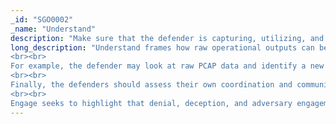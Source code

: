 ```yaml
---
_id: "SGO0002"
_name: "Understand"
description: "Make sure that the defender is capturing, utilizing, and refining knowledge learned to improve the defender's posture."
long_description: "Understand frames how raw operational outputs can be collected, synthesized, and used to inform future operations and defensive strategies. The Understand goal helps the defender to assess their progress towards Strategic Goals. At its core, the Understand goal ensures that operational outputs can connect to and inform a larger strategy. To do this, the defender must turn the raw outputs from an operation into useful and actionable intelligence. These outputs may be in the form of collected PCAP, logs, qualitative defender observations, etc. Applying analytics to raw data can help the defender to map this data to adversary behavior. Now the behavior can be analyzed to contextualize the intelligence and inform the existing threat model. 
<br><br>
For example, the defender may look at raw PCAP data and identify a new IP address that the adversary uses for exfiltration. This IOC can be added to the existing threat model. After applying behavioral analytics to the data, the defender might see that the adversary used a new Defense Evasion technique. In that case, the defender should update the threat model to include this new intelligence. At this point, the defender should assess if this new intelligence will affect any ongoing operations. For example, the defender should ensure that current collection efforts will detect this new TTP. Other opportunities to increase the defender's understanding post-operation include efforts to refine and update individual engagement activities based on qualitative and quantitative outputs. The defender can reflect on how the overall engagement went and refine future activities to maximize the usefulness. 
<br><br>
Finally, the defenders should assess their own coordination and communication. Teamwork is essential during an operation. The defender should seek to improve coordination and skills with each operation. Engage defines a single approach to make progress towards the Understand goal. <ul><li>Analysis, focuses on turning raw outputs into useful intelligence that drives future progress. </li></ul>Unlike the Engagement Goals, Understand has only a single approach. This laser focus is intentional for the first release of Engage. 
<br><br>
Engage seeks to highlight that denial, deception, and adversary engagement activities cannot be viewed as \"\"fire and forget\"\". Unlike many defensive technologies, these activities must be viewed only in context of how they inform and drive progress towards larger strategic goals. To this end, Analysis is essential to turn the raw operational outputs into intelligence that drives progress towards these strategic goals."
---
```

